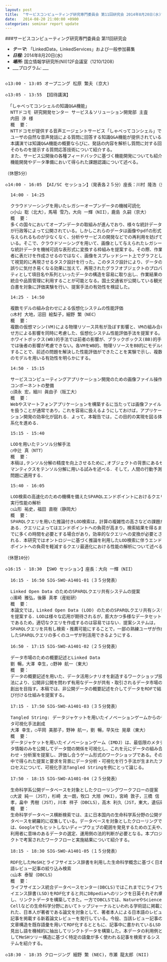 ```yaml
---
layout: post
title:  "サービスコンピューティング研究専門委員会 第11回研究会 2014年8月20日(水)"
date:   2014-08-20 21:00:00 +0900
categories: seminar report update
---
```


###サービスコンピューティング研究専門委員会 第11回研究会
- ___テーマ:___ 「LinkedData，LinkedServices」および一般参加募集
- ___日程:___ 2014年8月20日(水)
- ___場所:___ 国立情報学研究所(NII)12F会議室（1210/1208）
- ___プログラム: ___

<pre>

◇13:00 - 13:05 オープニング 松原 繁夫 (京大)

◇13:05 - 13:55 【招待講演】

 「しゃべってコンシェルの知識Q&A機能」
  NTTドコモ 研究開発センター サービス＆ソリューション開発部 主査 
  内田 渉 様
  概  要：
  NTTドコモが提供する音声エージェントサービス「しゃべってコンシェル」では、
  ユーザの自然な音声発話による質問に回答する知識Q&A機能が提供されている。
  本講演では知識Q&A機能の概要ならびに、発話の内容を解析し質問に対する回答
  そのものを提示する質問応答技術について紹介する。
  また、サービス公開後の各種フィードバックに基づく機能開発についても紹介し、
  機能開発やデータ準備において得られた課題認識について述べる。

（休憩5分）

◇14:00 - 16:05 【AI/SC セッション】（発表各２５分）座長：川村 隆浩（東芝）

  14:00 - 14:25

  クラウドソーシングを用いたレガシーオープンデータの機械可読化
  ○小山 聡（北大），馬場 雪乃，大向 一輝（NII），鹿島 久嗣（京大）
  概  要：
  多くの国々においてオープンデータの取組みが進んでおり、様々な統計データ
  が行政等によって公開されている。しかしこれらのデータは画像やpdfの形式で
  与えられるものが少なくなく、分析やサービスの開発などでの再利用を妨げて
  いる。そこで、クラウドソーシングを用いて、画像として与えられたレガシー
  な統計データを機械可読な表形式に変換する枠組みを提案する。その際、作業
  者に表だけを作成させるのではなく、画像をスプレッドシート上でグラフとし
  て視覚的に再現させるタスク設計を行った。このタスク設計により、データの
  誤りに気付き易くなる効果に加えて、再現されたグラフオブジェクトのプロパ
  ティとして項目名や系列といったデータの構造を容易に取り出し、作業結果の
  統合や品質管理に利用することが可能となる。国土交通省が公開している観光
  白書を対象に評価実験を行い、提案手法の有効性を検証した。

  14:25 - 14:50

  複数モデルの組み合わせによる仮想化システムの性能評価
  ○木村 大地，沼田 絵梨子，細野 繁（NEC）
  概  要：
  複数の仮想マシン(VM)による物理リソース共有が及ぼす影響と、VMの組み合わ
  せ方による影響を同時に考慮した、仮想化システム性能評価手法を提案する。
  ホワイトボックス(WB)的手法では前者の影響が、ブラックボックス(BB)的手法
  では後者の影響が考慮できない。各VMをWB的、物理リソースをBB的にモデル化
  することで、前述の問題を解決した性能評価ができたことを実験で示し、複数
  のモデルを用いる有効性を明らかにする。

  14:50 - 15:15

  サービスコンピューティングアプリケーション開発のための画像ファイル操作
  コンポーネントの整備 
  ○須永 宏，細川 眞由子（阪工大）
  概  要：
  Webやスマートフォンアプリケーションを構築するに当たっては画像ファイル
  を扱うことが通常であり，これを容易に扱えるようにしておけば，アプリケー
  ション開発の効率化が図れる．よって，本報告では，この目的の実現を図る体
  系化を進める．

  15:15 - 15:40

  LODを用いたテンソル分解手法
  ○中辻 真（NTT）
  概  要：
  本稿は,テンソル分解の精度を向上させるために,オブジェクトの背景にあるセ
  マンティクスをテンソル分解に用いる試みを述べる．そして，人間の行動予測
  問題に適用する．

  15:40 - 16:05

  LOD検索の高速化のための機構を備えたSPARQLエンドポイントにおけるクエリ
  実行性能の解析 
  ○山形 祐史，福田 直樹（静岡大）
  概  要：
  SPARQLクエリを用いた推論付きLOD検索は，計算の複雑性の高さなどの課題が
  ある．クエリによってはエンドポイントへの負荷が高まり，検索結果を得るま
  でに多くの時間を必要とする場合があり，効率的なクエリへの変換が必要とさ
  れる．本研究ではオントロジーに基づく推論を利用したLOD検索に伴うエンド
  ポイントへの負荷を軽減するクエリ最適化における性能の解析について述べる．

（休憩10分）

◇16:15 - 18:30 【SWO セッション】座長：大向 一輝（NII）

  16:15 - 16:50 SIG-SWO-A1401-01（３５分発表）

  Linked Open Data のためのSPARQLクエリ共有システムの提案
  ○濱崎 雅弘，後藤 真孝（産総研）
  概  要：
  本論文では，Linked Open Data (LOD) のためのSPARQLクエリ共有システム
  を提案する．LODは様々な応用が期待されるが，膨大かつ多様なデータセット
  であるため，適切なクエリを作成するのは容易ではない．提案システムは，
  SPARQLクエリを共有し検索・推薦可能にすることで，一部の熟練ユーザが作成
  したSPARQLクエリの多くのユーザが利活用できるようにする．

  16:50 - 17:15 SIG-SWO-A1401-02（２５分発表）

  データ市場のための概要記述とLinked Data
  劉 暢，大澤 幸生，○野神 航一（東大）
  概  要：
  データの概要記述を用いた、データ活用シナリオを創造するワークショップ技
  法により、公開非公開を問わず有用なデータが共有・取引されるデータ市場の
  創出を目指す。本稿では、非公開データの概要記述を介してデータをRDFで結
  び付ける仕組みを提案する。

  17:15 - 17:50 SIG-SWO-A1401-03（３５分発表）

  Tangled String: データジャケットを用いたイノベーションゲームからのデー
  タ可視化手法創成
  大澤 幸生，○平岡 美那子，野神 航一，劉 暢，早矢仕 晃章（東大）
  概  要：
  データジャケットを用いたイノベーションゲーム（IMDJ）は、最低限のメタデー
  タ情報のみを公開してデータ間の関係を可視化し、これを元にデータの組み合
  わせ・分析案を提案し、評価し合うゲーム形式のワークショップである。その
  中で得られた提案と要求を背景にデータ分析・可視化を行う手法が生まれたプ
  ロセスについて、可視化手法Tangled Stringを例にとって論じる。

  17:50 - 18:15 SIG-SWO-A1401-04（２５分発表）

  生命科学系公開データベースを対象としたクローリングワークフローの提案
  ○大波 純一（JST），杉崎 太一朗，牧口 大旭（MKI），宮崎 敦子，三橋 信
  孝，畠中 秀樹（JST），川本 祥子（DBCLS），高木 利久（JST，東大，遺伝研）
  概  要：
  生命科学データベース横断検索では、主に日本国内の生命科学系分野の公開デー
  タベースを網羅的に収集している。データベースを対象としたクローリングで
  は、Googleでもヒットしないディープウェブの範囲を発見するための工夫や、
  利用者に意味のあるデータの選定、運用側の法的判断が必要となる。本プロジェ
  クトで考案されたワークフローと実施結果について紹介する。

  18:15 - 18:30 SIG-SWO-A1401-05（１５分発表）

  RDF化したMeSHとライフサイエンス辞書を利用した生命科学概念に基づく日本
  語レビュー記事の絞り込み検索 
  ○山本 泰智（DBCLS）
  概  要：
  ライフサイエンス統合データベースセンター(DBCLS)ではこれまでにライフサ
  イエンス辞書(LSD)をRDF化すると共にDBpediaへのリンクを日英それぞれ構築
  し、リンクトデータを構築してきた。一方でDBCLSでは、NatureやScience 、
  Cellなどの生命科学分野においてトップジャーナルといわれる学術誌に掲載さ
  れた、日本人が著者である論文を対象として、著者本人による日本語のレビュー
  記事を掲載する新着論文レビューを発行している。今般、当該レビュー記事の
  文章構造を既存語彙を用いてRDF化するとともに、記事中に書かれているLSD 
  見出し語を機械的に抽出してリンクトデータを構築した。本データの利用例と
  してMeSHツリー構造に基づく特定の語彙が多く使われる記事を検索するシス
  テムを紹介する。

◇18:30 - 18:35 クロージング 細野 繁 (NEC)，市瀬 龍太郎 (NII)

</pre>

